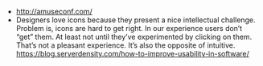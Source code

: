 - http://amuseconf.com/
- Designers love icons because they present a nice intellectual challenge. Problem is, icons are hard to get right. In our experience users don’t “get” them. At least not until they’ve experimented by clicking on them. That’s not a pleasant experience. It’s also the opposite of intuitive. https://blog.serverdensity.com/how-to-improve-usability-in-software/
